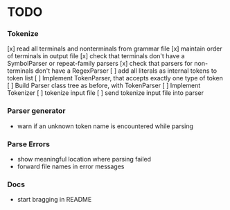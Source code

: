 # TODO

### Tokenize
[x] read all terminals and nonterminals from grammar file
[x] maintain order of terminals in output file
[x] check that terminals don't have a SymbolParser or repeat-family parsers
[x] check that parsers for non-terminals don't have a RegexParser
[ ] add all literals as internal tokens to token list
[ ] Implement TokenParser, that accepts exactly one type of token
[ ] Build Parser class tree as before, with TokenParser
[ ] Implement Tokenizer
[ ] tokenize input file
[ ] send tokenize input file into parser


### Parser generator
- warn if an unknown token name is encountered while parsing


### Parse Errors
- show meaningful location where parsing failed
- forward file names in error messages

### Docs
- start bragging in README
